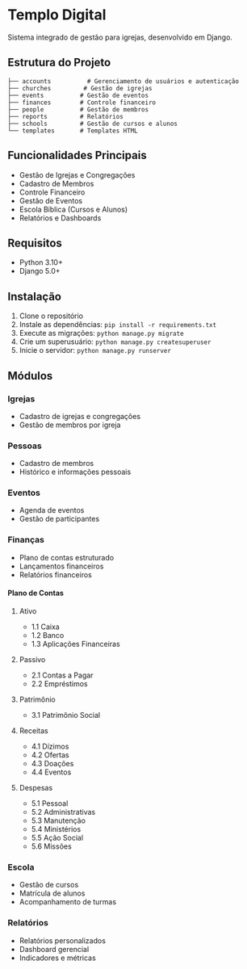 
# Templo Digital

Sistema integrado de gestão para igrejas, desenvolvido em Django.

## Estrutura do Projeto

```
├── accounts          # Gerenciamento de usuários e autenticação
├── churches         # Gestão de igrejas
├── events          # Gestão de eventos
├── finances        # Controle financeiro
├── people          # Gestão de membros
├── reports         # Relatórios
├── schools         # Gestão de cursos e alunos
└── templates       # Templates HTML
```

## Funcionalidades Principais

- Gestão de Igrejas e Congregações
- Cadastro de Membros
- Controle Financeiro
- Gestão de Eventos
- Escola Bíblica (Cursos e Alunos)
- Relatórios e Dashboards

## Requisitos

- Python 3.10+
- Django 5.0+

## Instalação

1. Clone o repositório
2. Instale as dependências: `pip install -r requirements.txt`
3. Execute as migrações: `python manage.py migrate`
4. Crie um superusuário: `python manage.py createsuperuser`
5. Inicie o servidor: `python manage.py runserver`

## Módulos

### Igrejas
- Cadastro de igrejas e congregações
- Gestão de membros por igreja

### Pessoas
- Cadastro de membros
- Histórico e informações pessoais

### Eventos
- Agenda de eventos
- Gestão de participantes

### Finanças
- Plano de contas estruturado
- Lançamentos financeiros
- Relatórios financeiros

#### Plano de Contas
1. Ativo
   - 1.1 Caixa
   - 1.2 Banco
   - 1.3 Aplicações Financeiras

2. Passivo
   - 2.1 Contas a Pagar
   - 2.2 Empréstimos

3. Patrimônio
   - 3.1 Patrimônio Social

4. Receitas
   - 4.1 Dízimos
   - 4.2 Ofertas
   - 4.3 Doações
   - 4.4 Eventos

5. Despesas
   - 5.1 Pessoal
   - 5.2 Administrativas
   - 5.3 Manutenção
   - 5.4 Ministérios
   - 5.5 Ação Social
   - 5.6 Missões

### Escola
- Gestão de cursos
- Matrícula de alunos
- Acompanhamento de turmas

### Relatórios
- Relatórios personalizados
- Dashboard gerencial
- Indicadores e métricas
